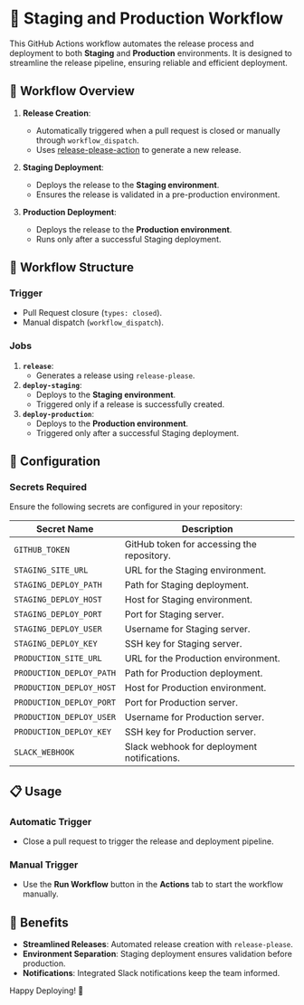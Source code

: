 # 🚀 Staging and Production Workflow

This GitHub Actions workflow automates the release process and deployment to both **Staging** and **Production** environments. It is designed to streamline the release pipeline, ensuring reliable and efficient deployment.

## 📝 Workflow Overview

1. **Release Creation**:
   - Automatically triggered when a pull request is closed or manually through `workflow_dispatch`.
   - Uses [release-please-action](https://github.com/googleapis/release-please-action) to generate a new release.

2. **Staging Deployment**:
   - Deploys the release to the **Staging environment**.
   - Ensures the release is validated in a pre-production environment.

3. **Production Deployment**:
   - Deploys the release to the **Production environment**.
   - Runs only after a successful Staging deployment.


## 📂 Workflow Structure

### Trigger
- Pull Request closure (`types: closed`).
- Manual dispatch (`workflow_dispatch`).

### Jobs
1. **`release`**:
   - Generates a release using `release-please`.
2. **`deploy-staging`**:
   - Deploys to the **Staging environment**.
   - Triggered only if a release is successfully created.
3. **`deploy-production`**:
   - Deploys to the **Production environment**.
   - Triggered only after a successful Staging deployment.


## 🔧 Configuration

### Secrets Required
Ensure the following secrets are configured in your repository:

| **Secret Name**             | **Description**                                |
|-----------------------------|-----------------------------------------------|
| `GITHUB_TOKEN`              | GitHub token for accessing the repository.    |
| `STAGING_SITE_URL`          | URL for the Staging environment.              |
| `STAGING_DEPLOY_PATH`       | Path for Staging deployment.                  |
| `STAGING_DEPLOY_HOST`       | Host for Staging environment.                 |
| `STAGING_DEPLOY_PORT`       | Port for Staging server.                      |
| `STAGING_DEPLOY_USER`       | Username for Staging server.                  |
| `STAGING_DEPLOY_KEY`        | SSH key for Staging server.                   |
| `PRODUCTION_SITE_URL`       | URL for the Production environment.           |
| `PRODUCTION_DEPLOY_PATH`    | Path for Production deployment.               |
| `PRODUCTION_DEPLOY_HOST`    | Host for Production environment.              |
| `PRODUCTION_DEPLOY_PORT`    | Port for Production server.                   |
| `PRODUCTION_DEPLOY_USER`    | Username for Production server.               |
| `PRODUCTION_DEPLOY_KEY`     | SSH key for Production server.                |
| `SLACK_WEBHOOK`             | Slack webhook for deployment notifications.   |



## 📋 Usage

### Automatic Trigger
- Close a pull request to trigger the release and deployment pipeline.

### Manual Trigger
- Use the **Run Workflow** button in the **Actions** tab to start the workflow manually.



## 🚀 Benefits

- **Streamlined Releases**: Automated release creation with `release-please`.
- **Environment Separation**: Staging deployment ensures validation before production.
- **Notifications**: Integrated Slack notifications keep the team informed.


Happy Deploying! 🎉
